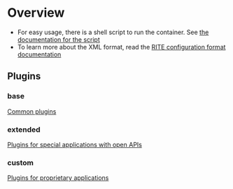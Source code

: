 # Overview

* For easy usage, there is a shell script to run the container. See [the documentation for the script](rite.sh.md)
* To learn more about the XML format, read the [RITE configuration format documentation](rite-xml-format.md)

## Plugins
### base
[Common plugins](../base/plugins/README.md)

### extended
[Plugins for special applications with open APIs](../extended/plugins/README.md)

### custom
[Plugins for proprietary applications](../custom/plugins/README.md)


